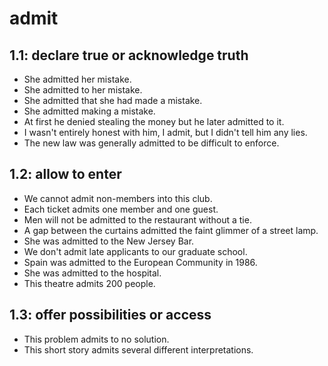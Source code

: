 # admit
## 1.1: declare true or acknowledge truth

  *  She admitted her mistake.
  *  She admitted to her mistake.
  *  She admitted that she had made a mistake.
  *  She admitted making a mistake.
  *  At first he denied stealing the money but he later admitted to it.
  *  I wasn't entirely honest with him, I admit, but I didn't tell him any lies.
  *  The new law was generally admitted to be difficult to enforce.

## 1.2: allow to enter

  *  We cannot admit non-members into this club.
  *  Each ticket admits one member and one guest.
  *  Men will not be admitted to the restaurant without a tie.
  *  A gap between the curtains admitted the faint glimmer of a street lamp.
  *  She was admitted to the New Jersey Bar.
  *  We don't admit late applicants to our graduate school.
  *  Spain was admitted to the European Community in 1986.
  *  She was admitted to the hospital.
  *  This theatre admits 200 people.

## 1.3: offer possibilities or access

  *  This problem admits to no solution.
  *  This short story admits several different interpretations.

